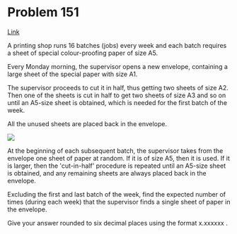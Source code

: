 # Problem 151

[Link](https://projecteuler.net/problem=151)

A printing shop runs 16 batches (jobs) every week and each batch requires a sheet of special colour-proofing paper of size A5.

Every Monday morning, the supervisor opens a new envelope, containing a large sheet of the special paper with size A1.

The supervisor proceeds to cut it in half, thus getting two sheets of size A2. Then one of the sheets is cut in half to get two sheets of size A3 and so on until an A5-size sheet is obtained, which is needed for the first batch of the week.

All the unused sheets are placed back in the envelope.

![](resources/images/0151.png?1678992052)

At the beginning of each subsequent batch, the supervisor takes from the envelope one sheet of paper at random. If it is of size A5, then it is used. If it is larger, then the 'cut-in-half' procedure is repeated until an A5-size sheet is obtained, and any remaining sheets are always placed back in the envelope.

Excluding the first and last batch of the week, find the expected number of times (during each week) that the supervisor finds a single sheet of paper in the envelope.

Give your answer rounded to six decimal places using the format x.xxxxxx .